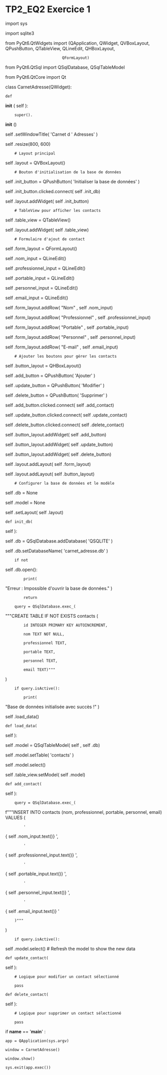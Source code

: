 # TP2_EQ2 Exercice 1
import sys

import sqlite3

from PyQt6.QtWidgets import (QApplication, QWidget, QVBoxLayout, QPushButton, QTableView, QLineEdit, QHBoxLayout,

                             QFormLayout)

from PyQt6.QtSql import QSqlDatabase, QSqlTableModel

from PyQt6.QtCore import Qt


class CarnetAdresse(QWidget):

    def 
__init__
(
self
):

        super().
__init__
()

        
self
.setWindowTitle(
'Carnet d
\'
Adresses'
)

        
self
.resize(800, 600)

        # Layout principal

        
self
.layout = QVBoxLayout()

        # Bouton d'initialisation de la base de données

        
self
.init_button = QPushButton(
'Initialiser la base de données'
)

        
self
.init_button.clicked.connect(
self
.init_db)

        
self
.layout.addWidget(
self
.init_button)

        # TableView pour afficher les contacts

        
self
.table_view = QTableView()

        
self
.layout.addWidget(
self
.table_view)

        # Formulaire d'ajout de contact

        
self
.form_layout = QFormLayout()

        
self
.nom_input = QLineEdit()

        
self
.professionnel_input = QLineEdit()

        
self
.portable_input = QLineEdit()

        
self
.personnel_input = QLineEdit()

        
self
.email_input = QLineEdit()

        
self
.form_layout.addRow(
"Nom"
, 
self
.nom_input)

        
self
.form_layout.addRow(
"Professionnel"
, 
self
.professionnel_input)

        
self
.form_layout.addRow(
"Portable"
, 
self
.portable_input)

        
self
.form_layout.addRow(
"Personnel"
, 
self
.personnel_input)

        
self
.form_layout.addRow(
"E-mail"
, 
self
.email_input)

        # Ajouter les boutons pour gérer les contacts

        
self
.button_layout = QHBoxLayout()

        
self
.add_button = QPushButton(
'Ajouter'
)

        
self
.update_button = QPushButton(
'Modifier'
)

        
self
.delete_button = QPushButton(
'Supprimer'
)

        
self
.add_button.clicked.connect(
self
.add_contact)

        
self
.update_button.clicked.connect(
self
.update_contact)

        
self
.delete_button.clicked.connect(
self
.delete_contact)

        
self
.button_layout.addWidget(
self
.add_button)

        
self
.button_layout.addWidget(
self
.update_button)

        
self
.button_layout.addWidget(
self
.delete_button)

        
self
.layout.addLayout(
self
.form_layout)

        
self
.layout.addLayout(
self
.button_layout)

        # Configurer la base de données et le modèle

        
self
.db = None

        
self
.model = None

        
self
.setLayout(
self
.layout)

    def init_db(
self
):

        
self
.db = QSqlDatabase.addDatabase(
'QSQLITE'
)

        
self
.db.setDatabaseName(
'carnet_adresse.db'
)

        if not 
self
.db.open():

            print(
"Erreur : Impossible d'ouvrir la base de données."
)

            return

        query = QSqlDatabase.exec_(
"""CREATE TABLE IF NOT EXISTS contacts (

            id INTEGER PRIMARY KEY AUTOINCREMENT,

            nom TEXT NOT NULL,

            professionnel TEXT,

            portable TEXT,

            personnel TEXT,

            email TEXT)"""
)

        if query.isActive():

            print(
"Base de données initialisée avec succès !"
)

        
self
.load_data()

    def load_data(
self
):

        
self
.model = QSqlTableModel(
self
, 
self
.db)

        
self
.model.setTable(
'contacts'
)

        
self
.model.select()

        
self
.table_view.setModel(
self
.model)

    def add_contact(
self
):

        query = QSqlDatabase.exec_(
f"""INSERT INTO contacts (nom, professionnel, portable, personnel, email) VALUES (

            '
{
self
.nom_input.text()}
',

            '
{
self
.professionnel_input.text()}
',

            '
{
self
.portable_input.text()}
',

            '
{
self
.personnel_input.text()}
',

            '
{
self
.email_input.text()}
'

        )"""
)

        if query.isActive():

            
self
.model.select()  # Refresh the model to show the new data

    def update_contact(
self
):

        # Logique pour modifier un contact sélectionné

        pass

    def delete_contact(
self
):

        # Logique pour supprimer un contact sélectionné

        pass


if __name__ == 
'__main__'
:

    app = QApplication(sys.argv)

    window = CarnetAdresse()

    window.show()

    sys.exit(app.exec())
